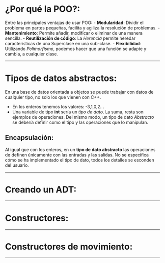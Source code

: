 # ¿Por qué la POO?:
Entre las principales ventajas de usar POO:
	- **Modularidad**: Dividir el problema en partes pequeñas, facilita y agiliza la resolución de problemas.
	- **Mantenimiento**: Permite añadir, modificar o eliminar de una manera sencilla.
	- **Reutilización de código**: La _Herencia_ permite heredar características de una Superclase en una sub-clase.
		- **Flexibilidad**: Utilizando _Polimorfismo_, podemos hacer que una función se adapte y cambia, a cualquier clase.

---
# Tipos de datos abstractos:
En una base de datos orientada a objetos se puede trabajar con datos de cualquier tipo, no solo los que vienen con C++.
- En los enteros tenemos los valores: -3,1,0,2...
- Una variable de tipo **int** sería un _tipo de dato_. La suma, resta son ejemplos de operaciones.
Del mismo modo, un tipo de dato _Abstracto_ se debería definir como el tipo y las operaciones que lo manipulan.
## Encapsulación: 
Al igual que con los enteros, en un **tipo de dato abstracto** las operaciones de definen únicamente con las entradas y las salidas. No se especifica cómo se ha implementado el tipo de dato, todos los detalles se esconden del usuario.

---
# Creando un ADT: 

---
# Constructores: 

---
# Constructores de movimiento:

---